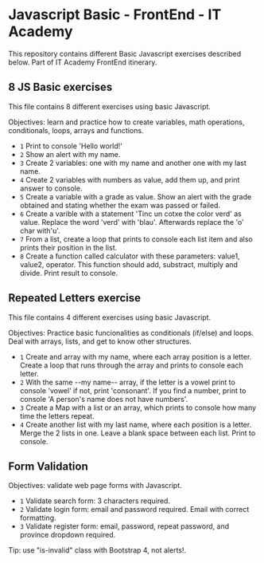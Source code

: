 # Javascript Basic - FrontEnd - IT Academy

This repository contains different Basic Javascript exercises described below. 
Part of IT Academy FrontEnd itinerary.

## 8 JS Basic exercises

This file contains 8 different exercises using basic Javascript.

Objectives: learn and practice how to create variables, math operations, conditionals, loops, arrays and functions. 

* `1` Print to console 'Hello world!'
* `2` Show an alert with my name.
* `3` Create 2 variables: one with my name and another one with my last name.
* `4` Create 2 variables with numbers as value, add them up, and print answer to console.
* `5` Create a variable with a grade as value. Show an alert with the grade obtained and stating whether the exam was passed or failed.
* `6` Create a varible with a statement 'Tinc un cotxe the color verd' as value. Replace the word 'verd' with 'blau'. Afterwards replace the 'o' char with'u'.
* `7` From a list, create a loop that prints to console each list item and also prints their position in the list. 
* `8` Create a function called calculator with these parameters: value1, value2, operator. This function should add, substract, multiply and divide. Print result to console.  

## Repeated Letters exercise

This file contains 4 different exercises using basic Javascript.

Objectives: Practice basic funcionalities as conditionals (if/else) and loops. Deal with arrays, lists, and get to know other structures.

* `1` Create and array with my name, where each array position is a letter. Create a loop that runs through the array and prints to console each letter.
* `2` With the same --my name-- array, if the letter is a vowel print to console 'vowel' if not, print 'consonant'. If you find a number, print to console 'A person's name does not have numbers'.
* `3` Create a Map with a list or an array, which prints to console how many time the letters repeat.
* `4` Create another list with my last name, where each position is a letter. Merge the 2 lists in one. Leave a blank space between each list. Print to console. 

## Form Validation
Objectives: validate web page forms with Javascript. 

* `1` Validate search form: 3 characters required.
* `2` Validate login form: email and password required. Email with correct formatting.
* `3` Validate register form: email, password, repeat password, and province dropdown required. 

Tip: use "is-invalid" class with Bootstrap 4, not alerts!.




